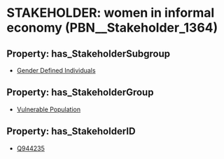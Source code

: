 # STAKEHOLDER: __women in informal economy__ (PBN__Stakeholder_1364)

## Property: has_StakeholderSubgroup

* [Gender Defined Individuals](PBN__StakeholderSubgroup_84)

## Property: has_StakeholderGroup

* [Vulnerable Population](PBN__StakeholderGroup_6)

## Property: has_StakeholderID

* [Q944235](Q944235)

